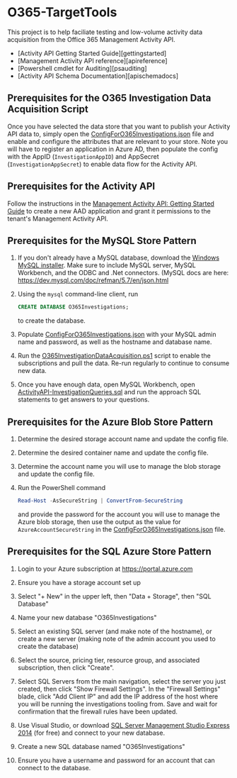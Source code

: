 # O365-TargetTools

This project is to help faciliate testing and low-volume activity data acquisition from the Office 365 Management
Activity API.

* [Activity API Getting Started Guide][gettingstarted]
* [Management Activity API reference][apireference]
* [Powershell cmdlet for Auditing][psauditing]
* [Activity API Schema Documentation][apischemadocs]


## Prerequisites for the O365 Investigation Data Acquisition Script

Once you have selected the data store that you want to publish your Activity API data to, simply open the
[ConfigForO365Investigations.json](ConfigForO365Investigations.json) file and enable and configure the attributes that
are relevant to your store. Note you will have to register an application in Azure AD, then populate the config with the
AppID (`InvestigationAppID`) and AppSecret (`InvestigationAppSecret`) to enable data flow for the Activity API.


## Prerequisites for the Activity API
Follow the instructions in the [Management Activity API: Getting Started Guide](gettingstarted) to create a new AAD
application and grant it permissions to the tenant's Management Activity API.


## Prerequisites for the MySQL Store Pattern
1. If you don't already have a MySQL database, download the [Windows MySQL
   installer](http://dev.mysql.com/get/Downloads/MySQLInstaller/mysql-installer-community-5.7.8.0-rc.msi).  Make sure to
   include MySQL server, MySQL Workbench, and the ODBC and .Net connectors. (MySQL docs are here:
   https://dev.mysql.com/doc/refman/5.7/en/json.html

1. Using the `mysql` command-line client, run

    ```sql
    CREATE DATABASE O365Investigations;
    ```
    to create the database.
1. Populate [ConfigForO365Investigations.json](ConfigForO365Investigations.json) with your MySQL admin name and
   password, as well as the hostname and database name.

1. Run the [O365InvestigationDataAcquisition.ps1](O365InvestigationDataAcquisition.ps1) script to enable the
   subscriptions and pull the data. Re-run regularly to continue to consume new data.

1. Once you have enough data, open MySQL Workbench, open
   [ActivityAPI-InvestigationQueries.sql](ActivityAPI-InvestigationQueries.sql) and run the approach SQL statements to
   get answers to your questions.


## Prerequisites for the Azure Blob Store Pattern

1. Determine the desired storage account name and update the config file.

1. Determine the desired container name and update the config file.

1. Determine the account name you will use to manage the blob storage and update the config file.

1. Run the PowerShell command
    
    ```ps1
    Read-Host -AsSecureString | ConvertFrom-SecureString
    ```

    and provide the password for the account you will use to manage the Azure blob storage, then use the output as the
    value for `AzureAccountSecureString` in the [ConfigForO365Investigations.json](ConfigForO365Investigations.json)
    file.

## Prerequisites for the SQL Azure Store Pattern 

1. Login to your Azure subscription at https://portal.azure.com

1. Ensure you have a storage account set up

1. Select "+ New" in the upper left, then "Data + Storage", then "SQL Database"

1. Name your new database "O365Investigations"

1. Select an existing SQL server (and make note of the hostname), or create a new server (making note of the admin
   account you used to create the database)

1. Select the source, pricing tier, resource group, and associated subscription, then click "Create".

1. Select SQL Servers from the main navigation, select the server you just created, then click "Show Firewall Settings".
   In the "Firewall Settings" blade, click "Add Client IP" and add the IP address of the host where you will be running
   the investigations tooling from. Save and wait for confirmation that the firewall rules have been updated.

1. Use Visual Studio, or download [SQL Server Management Studio Express 2014](ssms) (for free) and connect to your new
   database.

1. Create a new SQL database named "O365Investigations"

1. Ensure you have a username and password for an account that can connect to the database.
